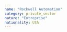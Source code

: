 ```yaml
---
name: "Rockwell Automation"
category: private_sector
nature: "Entreprise"
nationality: USA
---
```

    